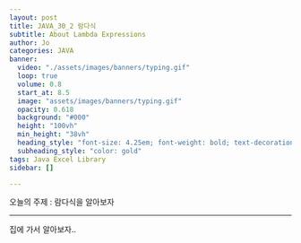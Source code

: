 ```yaml
---
layout: post
title: JAVA_30_2 람다식
subtitle: About Lambda Expressions
author: Jo
categories: JAVA
banner:
  video: "./assets/images/banners/typing.gif"
  loop: true
  volume: 0.8
  start_at: 8.5
  image: "assets/images/banners/typing.gif"
  opacity: 0.618
  background: "#000"
  height: "100vh"
  min_height: "38vh"
  heading_style: "font-size: 4.25em; font-weight: bold; text-decoration: underline"
  subheading_style: "color: gold"
tags: Java Excel Library
sidebar: []

---
```


오늘의 주제 : 람다식을 알아보자 <br>
 * * *

 
집에 가서 알아보자..

